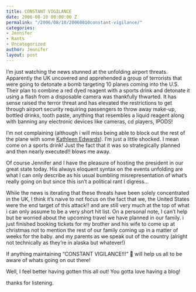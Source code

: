 ```yaml
---
title: CONSTANT VIGILANCE
date: 2006-08-10 00:00:00 Z
permalink: "/2006/08/10/20060810constant-vigilance/"
categories:
- Jennifer
- Rants
- Uncategorized
author: Jennifer
layout: post
---
```


I&#8217;m just watching the news stunned at the unfolding airport threats. Apparently the UK uncovered and apprehended a group of terrorists that were going to detonate a bomb targeting 10 planes coming into the U.S. Their plan to combine a red dyed reagent with a sports drink and detonate it using a flash from a disposable camera was thankfully thwarted. It has sense raised the terror threat and has elevated the restrictions to get through airport security requiring passengers to throw away make-up, bottled drinks, tooth paste, anything that resembles a liquid reagent along with banning any electronic devices like cameras, cd players, IPODS!

I&#8217;m not complaining (although i will miss being able to block out the rest of the plane with some  [Kathleen Edwards](http://www.kathleenedwards.com/)). I&#8217;m just a little shocked. I mean come on a sports drink! Just the fact that it was so strategically planned and then nearly executed!! blows me away.

Of course Jennifer and I have the pleasure of hosting the president in our great state today. His always eloquent syntax on the events unfolding are what I can only describe as his usual bumbling misrepresentation of what&#8217;s really going on but since this isn&#8217;t a political rant I digress&#8230;

While the news is iterating that these threats have been solely concentrated in the UK, I think it&#8217;s naive to not focus on the fact that we, the United States were the end target of this attack!! and are still very much at the top of what i can only assume to be a very short hit list. On a personal note, I can&#8217;t help but be worried about the upcoming travel we have planned in our family. i just finished booking tickets for my brother and his wife to come up at christmas not to mention the rest of our family coming up in a matter of weeks for the baby. and my parents as we speak out of the country (alright not technically as they&#8217;re in alaska but whatever!)

If anything maintaining &#8220;CONSTANT VIGILANCE!!!&#8221; 🙂 will help us all to be aware of whats going on out there!

Well, I feel better having gotten this all out! You gotta love having a blog!

thanks for listening.
